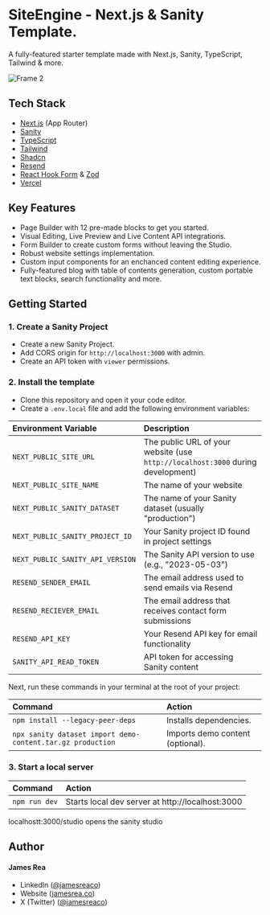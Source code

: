 # SiteEngine - Next.js & Sanity Template.

A fully-featured starter template made with Next.js, Sanity, TypeScript, Tailwind & more.

![Frame 2](https://github.com/user-attachments/assets/ef83c368-8954-4ed3-b370-7025c25e0d99)

## Tech Stack

* [Next.js](https://nextjs.org/) (App Router)
* [Sanity](https://sanity.io/)
* [TypeScript](https://www.typescriptlang.org/)
* [Tailwind](https://tailwindcss.com/)
* [Shadcn](https://ui.shadcn.com/)
* [Resend](https://resend.com/)
* [React Hook Form](https://react-hook-form.com/) & [Zod](https://zod.dev/)
* [Vercel](https://vercel.com/)

## Key Features

* Page Builder with 12 pre-made blocks to get you started.
* Visual Editing, Live Preview and Live Content API integrations.
* Form Builder to create custom forms without leaving the Studio.
* Robust website settings implementation.
* Custom input components for an enchanced content editing experience.
* Fully-featured blog with table of contents generation, custom portable text blocks, search functionality and more.

## Getting Started

### 1. Create a Sanity Project
* Create a new Sanity Project.
* Add CORS origin for `http://localhost:3000` with admin.
* Create an API token with `viewer` permissions.

### 2. Install the template
* Clone this repository and open it your code editor.
* Create a `.env.local` file and add the following environment variables:
  
| Environment Variable | Description                                           |
| :------------------------ | :----------------------------------------------- |
| `NEXT_PUBLIC_SITE_URL`| The public URL of your website (use `http://localhost:3000` during development) |
| `NEXT_PUBLIC_SITE_NAME`| The name of your website |
| `NEXT_PUBLIC_SANITY_DATASET`| The name of your Sanity dataset (usually "production") |
| `NEXT_PUBLIC_SANITY_PROJECT_ID`| Your Sanity project ID found in project settings |
| `NEXT_PUBLIC_SANITY_API_VERSION`| The Sanity API version to use (e.g., "2023-05-03") |
| `RESEND_SENDER_EMAIL`| The email address used to send emails via Resend |
| `RESEND_RECIEVER_EMAIL`| The email address that receives contact form submissions |
| `RESEND_API_KEY`| Your Resend API key for email functionality |
| `SANITY_API_READ_TOKEN`| API token for accessing Sanity content |

Next, run these commands in your terminal at the root of your project:

| Command                   | Action                                           |
| :------------------------ | :----------------------------------------------- |
| `npm install --legacy-peer-deps`| Installs dependencies.|
| `npx sanity dataset import demo-content.tar.gz production`| Imports demo content (optional).|

### 3. Start a local server

| Command                   | Action                                           |
| :------------------------ | :----------------------------------------------- |
| `npm run dev`| Starts local dev server at http://localhost:3000
 
 localhostt:3000/studio opens the sanity studio

## Author

#### James Rea

- LinkedIn ([@jamesreaco](https://linkedin.com/in/jamesreaco))
- Website ([jamesrea.co](https://jamesrea.co))
- X (Twitter) ([@jamesreaco](https://x.com/jamesreaco))
